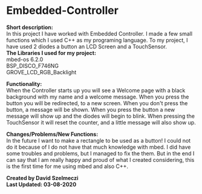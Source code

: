 # Embedded-Controller
<b>Short description:</b><br/>
In this project I have worked with Embedded Controller. I made a few small functions which I used C++ as my programing language. To my project, I have used 2 diodes
a button an LCD Screen and a TouchSensor. <br/>
<b>The Libraries I used for my project:</b> <br/>
mbed-os 6.2.0 <br/>
BSP_DISCO_F746NG <br/>
GROVE_LCD_RGB_Backlight

<b>Functionality:</b><br/>
When the Controller starts up you will see a Welcome page with a black background with my name and a welcome message. When you press the button you will be 
redirected, to a new screen. 
When you don't press the button, a message will be shown. When you press the button a new message will show up and the diodes will begin to blink. 
When pressing the TouchSensor it will reset the counter, and a little message will also show up.

<b>Changes/Problems/New Functions:</b><br/>
In the future I want to make a rectangle to be used as a button! I could not do it because of I do not have that much knowledge with mbed. I did have some troubles
and problems, but I managed to fix the them. But in the end I can say that I am really happy and proud of what I created considering, this is the first time 
for me using mbed and also C++. 

<b>Created by David Szelmeczi <br/>
Last Updated: 03-08-2020
</b>